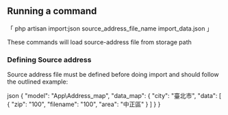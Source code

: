 ## Running a command

「
 php artisan import:json source_address_file_name import_data.json
」

These commands will load source-address file from storage path

### Defining Source address 
Source address file must be defined before doing import and should follow the outlined example:

json
{
    "model": "App\\Address_map",
    "data_map": {
        "city": "臺北市",
        "data": [
            {
                "zip": "100",
                "filename": "100",
                "area": "中正區"
            }
        ]
    }
}

